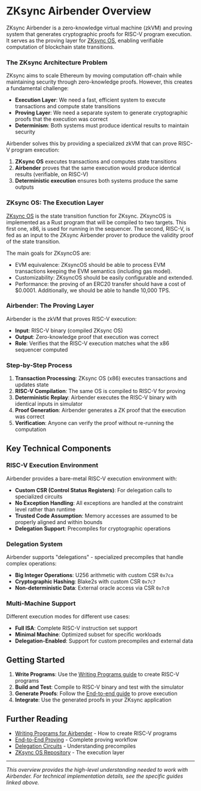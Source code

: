# ZKsync Airbender Overview

ZKsync Airbender is a zero-knowledge virtual machine (zkVM) and proving system that generates cryptographic proofs for RISC-V program execution. It serves as the proving layer for [ZKsync OS](https://github.com/matter-labs/zksync-os), enabling verifiable computation of blockchain state transitions.

### The ZKsync Architecture Problem

ZKsync aims to scale Ethereum by moving computation off-chain while maintaining security through zero-knowledge proofs. However, this creates a fundamental challenge:

- **Execution Layer**: We need a fast, efficient system to execute transactions and compute state transitions
- **Proving Layer**: We need a separate system to generate cryptographic proofs that the execution was correct
- **Determinism**: Both systems must produce identical results to maintain security

Airbender solves this by providing a specialized zkVM that can prove RISC-V program execution:

1. **ZKsync OS** executes transactions and computes state transitions 
2. **Airbender** proves that the same execution would produce identical results (verifiable, on RISC-V)
3. **Deterministic execution** ensures both systems produce the same outputs


### ZKsync OS: The Execution Layer

[ZKsync OS](https://github.com/matter-labs/zksync-os) is the state transition function for ZKsync. ZKsyncOS is implemented as a Rust program that will be compiled to two targets. This first one, x86, is used for running in the sequencer. The second, RISC-V, is fed as an input to the ZKsync Airbender prover to produce the validity proof of the state transition.

The main goals for ZKsyncOS are:

- EVM equivalence: ZKsyncOS should be able to process EVM transactions keeping the EVM semantics (including gas model).
- Customizability: ZKsyncOS should be easily configurable and extended.
- Performance: the proving of an ERC20 transfer should have a cost of $0.0001. Additionally, we should be able to handle 10,000 TPS.

### Airbender: The Proving Layer

Airbender is the zkVM that proves RISC-V execution:

- **Input**: RISC-V binary (compiled ZKsync OS)
- **Output**: Zero-knowledge proof that execution was correct
- **Role**: Verifies that the RISC-V execution matches what the x86 sequencer computed

### Step-by-Step Process

1. **Transaction Processing**: ZKsync OS (x86) executes transactions and updates state
2. **RISC-V Compilation**: The same OS is compiled to RISC-V for proving
3. **Deterministic Replay**: Airbender executes the RISC-V binary with identical inputs in simulator
4. **Proof Generation**: Airbender generates a ZK proof that the execution was correct
5. **Verification**: Anyone can verify the proof without re-running the computation

## Key Technical Components

### RISC-V Execution Environment

Airbender provides a bare-metal RISC-V execution environment with:

- **Custom CSR (Control Status Registers)**: For delegation calls to specialized circuits
- **No Exception Handling**: All exceptions are handled at the constraint level rather than runtime
- **Trusted Code Assumption**: Memory accesses are assumed to be properly aligned and within bounds
- **Delegation Support**: Precompiles for cryptographic operations 

### Delegation System

Airbender supports "delegations" - specialized precompiles that handle complex operations:

- **Big Integer Operations**: U256 arithmetic with custom CSR `0x7ca`
- **Cryptographic Hashing**: Blake2s with custom CSR `0x7c7`
- **Non-deterministic Data**: External oracle access via CSR `0x7c0`

### Multi-Machine Support

Different execution modes for different use cases:

- **Full ISA**: Complete RISC-V instruction set support
- **Minimal Machine**: Optimized subset for specific workloads
- **Delegation-Enabled**: Support for custom precompiles and external data

## Getting Started

1. **Write Programs**: Use the [Writing Programs guide](./writing_programs.md) to create RISC-V programs
2. **Build and Test**: Compile to RISC-V binary and test with the simulator
3. **Generate Proofs**: Follow the [End-to-end guide](./end_to_end.md) to prove execution
4. **Integrate**: Use the generated proofs in your ZKsync application

## Further Reading

- [Writing Programs for Airbender](./writing_programs.md) - How to create RISC-V programs
- [End-to-End Proving](./end_to_end.md) - Complete proving workflow
- [Delegation Circuits](./delegation_circuits.md) - Understanding precompiles
- [ZKsync OS Repository](https://github.com/matter-labs/zksync-os) - The execution layer

---

*This overview provides the high-level understanding needed to work with Airbender. For technical implementation details, see the specific guides linked above.*
